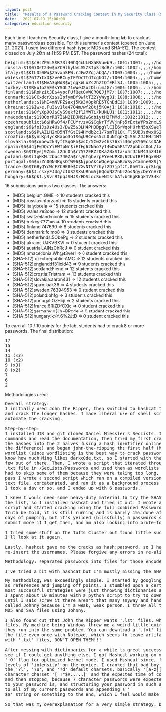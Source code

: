 ```yaml
---
layout: post
title:  "Results of a Password Cracking Contest in My Security Class (Summer 2021)"
date:   2021-07-29 15:00:00
categories: education security
---
```


Each time I teach my Security class, I give a month-long lab to crack as many passwords as possible.  For this summer's contest (opened on June 21, 2021), I used two different hash types: MD5 and SHA-512.  The contest closed on July 28th at 11:59 PM EST.  The password hashes (24 total):

<pre>
belgium:$1$cHcZPALS$R73l40hQ4uULNXaRVuwb9.:1001:1001:,,,:/home/belgium:/bin/bash
russia:$1$07OeT24w$nZC9lhyUvLS5ZSIpSlBdR/:1002:1002:,,,:/home/russia:/bin/bash
italy:$1$KILD50Wu$ZavxnSFW.rJFw2ZqjabQA/:1003:1003:,,,:/home/italy:/bin/bash
wales:$1$76T7YtxD$zveRCuyTFYDcTtdTcgUOt/:1004:1004:,,,:/home/wales:/bin/bash
switzerland:$1$MvA3qNdR$WjqgkWLoZs2hZ1QfERlSJ.:1005:1005:,,,:/home/switzerland:/bin/bash
turkey:$1$Rkofp2AE$sYSQL71wWeJ2ozDlulmJG/:1006:1006:,,,:/home/turkey:/bin/bash
finland:$1$RoNzitJE$4ypcFUfQeuGvWCROQJjM7/:1007:1007:,,,:/home/finland:/bin/bash
denmark:$1$CCxdcrXz$sIpfymDf9wftTZ2YyWyg31:1008:1008:,,,:/home/denmark:/bin/bash
netherlands:$1$hI4mNVPZ$axj5KW3V8pkRE5TChDdEi0:1009:1009:,,,:/home/netherlands:/bin/bash
ukraine:$1$Iw/e.Fu3$v1le47O4m/wf28tj5K0Aj1:1010:1010:,,,:/home/ukraine:/bin/bash
austria:$1$0fyXp9OJ$CyS9ekf2flJMWTi/kUNLU1:1011:1011:,,,:/home/austria:/bin/bash
nmacedonia:$1$QOorRQ7I$N2IDJN9iwGqbiytH2FMMd.:1012:1012:,,,:/home/nmacedonia:/bin/bash
czechrepublic:$6$HRwOf4/FCUYr/zvG$CqNrTfVVjnPp5rExtWfPs2nxL9dYUUVELIastZQ3eMq3F2jcAlEZtFOL9GEHhzZN8r31OSj.F/pPIKlo23Zli0:1001:1002:,,,:/home/czechrepublic:/bin/bash
england:$6$foIJz9z4Us3/DwZ5$3LH4PH3DpgYlCIE6rWqoHUrhN5sXSWeT4WH/LoMWcJeTEo4NIRo47GqjyTyffta/m4v9K495.LKgVAJcjKskM.:1002:1003:,,,:/home/england:/bin/bash
scotland:$6$PvAZLH2mD5NTfGtI$4HYdb2c1/7smTU1OK.Fl5UBJsdwx0S20QAhx6b36jHPxhGQTQE9YEq8qb/1T0x42irdlF7uRIGOgj/5ELuFWv.:1003:1004:,,,:/home/scotland:/bin/bash
croatia:$6$ynLKp4ycKKapo3o1$6gURCexs5cL0uNfqnKQLSAL2JJEHr1MTq16WHHrcWIfL7vYjE86HReaQBZgLL0YvVhxOKGWUzUVTsmsVezwL9/:1004:1005:,,,:/home/croatia:/bin/bash
slovakia:$6$cmbew2k4yfISqGFh$asC/5Cw2v4hs76xih36cy8Y69cssDAHBByEngvpV/t7kC.pIiky0LTI8ICeRe6vPolqwawxV1ZKTgAYhXguWy.:1005:1006:,,,:/home/slovakia:/bin/bash
spain:$6$d4jFwDQcYiEWTpNr$iEfHg62Nao7yI4wDW5FATV2pbbcc0oL/lxtKCLAbdo4JO2/XOWr9RMZuNBDezxOPAHOmh9g//fsfC4f7w/yFl0:1006:1007:,,,:/home/spain:/bin/bash
sweden:$6$TKyej9Zbm.l2Du0n$r7572ERZzDKaZBxStaso5rJJkM435Z416qebPG2vhxQ8Ak4GVfdOcfh2ZGcWgxKPKsezMA6BCwMrNvi2p6d6N/:1007:1008:,,,:/home/sweden:/bin/bash
poland:$6$iIqKKM.2buc740Za$rs/6tgbvrpFYeeUPX0/62UxIBFfBqxVHz5wRR14Kk5gRJkfuB4Gvx44IvW1ogap4GnthSN7RJVKiOseYEZH4j1:1008:1009:,,,:/home/poland:/bin/bash
portugal:$6$nrZn0QN4KgsOfW96$NjpoAk4WOgeqaxaBUuSyzCamne0XSjY.SLLgnYxoQEnlQhr2mKbH0rHOhBTHKIt1NUZGuMpfaFR5oeNzxmd/c0:1009:1010:,,,:/home/portugal:/bin/bash
france:$6$TGByQYcWcFZC9E8e$C7XvNTVYrhyl2D7jpf2t.0h0Tb.qrSLqgikqPpZV0ALeTzabMezdoD5KBKO4MMlAm9woSAv5hfe/f8YoJoifZ1:1010:1011:,,,:/home/france:/bin/bash
germany:$6$J.dsxyFJUq/cIUS2$XvURhmAj6QooNZ7hUd2osNgycDeYnVrOMAUDF8C3FxkpeIAsN0Za0Yv4Hv6ah7sSdWH9Q2bfOGdvhQuSvMjo.0:1011:1012:,,,:/home/germany:/bin/bash
hungary:$6$pk1.ySvrRtpqJSHJ$/BOSLqcSueNIsrhAf/b46gR6qk1V34krQs3vWUag97RmQ0eeI0V2jIKyfUIRO9f3IwIHVLCg5XGU.l4w4cR3S.:1012:1013:,,,:/home/hungary:/bin/bash
</pre>

16 submissions across two classes.  The answers:
* (MD5) belgium:GME => 10 students cracked this
* (MD5) russia:rinforzanti => 15 students cracked this
* (MD5) italy:buela => 15 students cracked this
* (MD5) wales:ve3oao => 12 students cracked this
* (MD5) switzerland:nicole => 15 students cracked this
* (MD5) turkey:7771an => 10 students cracked this
* (MD5) finland:747690 => 8 students cracked this
* (MD5) denmark:fcimo8 => 3 students cracked this
* (MD5) netherlands:5ObePg => 2 students cracked this
* (MD5) ukraine:UJKVBXVI => 0 student cracked this
* (MD5) austria:LAlNzChRcJ => 0 student cracked this
* (MD5) nmacedonia:Wh@t3ver! => 0 student cracked this
* (SHA-512) czechrepublic:AMC => 12 students cracked this
* (SHA-512)england:H31icid43 => 9 students cracked this
* (SHA-512)scotland:Fiend => 12 students cracked this
* (SHA-512)croatia:Tristram => 13 students cracked this
* (SHA-512)slovakia:aaron431 => 12 students cracked this
* (SHA-512)spain:laak36 => 4 students cracked this
* (SHA-512)sweden:76394953 => 0 student cracked this
* (SHA-512)poland:ohfg => 3 students cracked this
* (SHA-512)portugal:OzHcji => 2 students cracked this
* (SHA-512)france:6RiZDfCXic => 0 student cracked this
* (SHA-512)germany:=[Jh~BPc4e => 0 student cracked this
* (SHA-512)hungary:k>Y.6%2JtD => 0 student cracked this

To earn all 10 / 10 points for the lab, students had to crack 8 or more passwords.  The final distribution:

<pre>
17
15
14
11 (x3)
10 (x2)
9 (x3)
8 (x2)
7
6
2
</pre>

Methodologies used:

<pre>Overall strategy:
I initially used John the Ripper, then switched to hashcat to check my work
and crack the longer hashes. I made liberal use of shell scripting to 
automate the cracking. 

Step-by-step:
I installed JtR and git cloned Daniel Miessler's SecLists. I tested some JtR 
commands and read the documentation, then tried my first crack. I separated 
the hashes into the 2 halves (using a hash identifier online to figure out 
the difference) and began john-the-ripping the first half (MD5). I wanted a 
wordlist (since wordlisting is the best way to crack passwords), and I 
know how much Ming likes darkc0de.txt, so I started with that and got a
few out of there. Then, I wrote a script that iterated through every 
.txt file in /SecLists/Passwords and used them as wordlists for JtR. I 
had to skip some of them because they were taking too long, so after a first
pass I wrote a second script which ran on a compiled version of every 
text file, concatenated, and ran it as a background process using nohup. 
I took a day or so, and I ended up with 6 passwords. 

I knew I would need some heavy-duty material to try the SHA512 half of 
the list, so I installed hashcat and tried it out. I wrote a similar 
script and started cracking using the full combined Passwords list. 
Truth be told, it is still running and is barely 15% done after 2 full 
days of pumping, but it's yeilded (blissfully) 5 passwords so far. I'll
submit more if I get them, and am also looking into brute-force attacking. 

I tried some stuff on the Tufts Cluster but found little success. Perhaps
I'll look at it again. 

Lastly, hashcat gave me the cracks as hash:password, so I had to manually
re-insert the usernames. Please forgive any errors in re-alignment.</pre>

<pre>Methodology: separated passwords into files for those encoded with MD5 and SHA512, then used john. First used basic wordlist, then downloaded a bunch of files from Daniel Miessler's SecLists and used those with John. Passwords above were found in: dutch_passwordlist, darkc0de, darkweb2017-top10000, xato-net-10-million-passwords-1000000, and the horrendously enormous wordlist I downloaded from crackstation.

I've tried a bit with hashcat but I'm mostly missing the SHA512 passwords now and John is a bit faster at those. I'm still plodding away with John on Kali on VMware - I have tried many times and wasted many hours trying to install John on native, both using a linux emulator and straight Windows, and cannot for the life of me get it to work - despite being a CS student, I am NOT tech inclined.</pre>

<pre>
My methodology was exceedingly simple. I started by googling any extra information and similar projects that I could find online
as references and jumping off points. I stumbled upon a certain blog with some very relevant information. I found that by far the 
most successful strategies were just throwing dictionaries and dictionaries and dictionaries at the hashes to see if anything sticks.
I spent about 10 minutes with a python script to try to download every dictionary off the seclists github repo that I could programatically
until I said screw it there aren't that many anyway and hand downloaded the raw files of each. I started with John The Ripper and used a GUI
called Johnny because I'm a weak, weak person. I threw all the dictionaries I could find at all of the hashes, obviously separated into
MD5 and SHA files using Johnny. 

I also found out that John the Ripper wants '.lst' files, which from research seem to be just Linux plaintext
files. My machine being Windows threw me a weird little quirk that took me a while to fix and I hope to save time for someone in the future if
they run into the same problem. You can download a '.txt' file and change the extension to '.lst', and John will accept the file UNLESS you open
the file even once with Notepad, which seems to leave artifacts in the file that violate the '.lst' protocol. So if you're using John on Windows
with '.txt' files, DON'T OPEN THEM!!!

After messing with dictionaries for a while to great success, which took me all the way into the 10/10 zone, I decided to just brute force and
see if I could get anything else. I got Hashcat working on my computer, which had some issues with my AMD graphics card, and having to use the
'-O' flag for optimized kernel mode. I used Hashcat since, from my research, Hashcat uses the GPU and John the CPU, and Hashcat has various
levels of 'intensity' on the device. I cranked that bad boy up and let it rip on both password files. I tried 6 and 7 character passwords with
the '?l', '?u', and '?d' default charsets, basically '[a-z][A-Z][0-9]'. This took about a week to finish, then I added in the '?s' special
character charset '[ !"$#.....]' and the expected time of completion rocketed up. I could do 6 character passwords with this extended alphabet,
and then stopped, because 7 character passwords were expected to take 330 days to exhaust. Goes to show how potent added special characters
to your password is, and structuring your password in such a way that a brute force attack is necessary. It got me thinking of going back
to all of my current passwords and appending a '
$$' string or something to the end, which I feel would make them significantly stronger.

So that was my overexplanation for a very simple strategy. Dictionaries, and when I ran out, brute force attacks of increasing complexity.
</pre>
